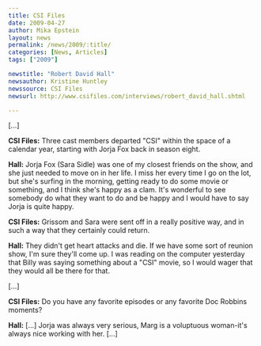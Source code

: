 ```yaml
---
title: CSI Files
date: 2009-04-27
author: Mika Epstein
layout: news
permalink: /news/2009/:title/
categories: [News, Articles]
tags: ["2009"]

newstitle: "Robert David Hall"
newsauthor: Kristine Huntley
newssource: CSI Files
newsurl: http://www.csifiles.com/interviews/robert_david_hall.shtml  

---
```


[...]

**CSI Files:** Three cast members departed "CSI" within the space of a calendar year, starting with Jorja Fox back in season eight.

**Hall:** Jorja Fox (Sara Sidle) was one of my closest friends on the show, and she just needed to move on in her life. I miss her every time I go on the lot, but she's surfing in the morning, getting ready to do some movie or something, and I think she's happy as a clam. It's wonderful to see somebody do what they want to do and be happy and I would have to say Jorja is quite happy.

**CSI Files:** Grissom and Sara were sent off in a really positive way, and in such a way that they certainly could return.

**Hall:** They didn't get heart attacks and die. If we have some sort of reunion show, I'm sure they'll come up. I was reading on the computer yesterday that Billy was saying something about a "CSI" movie, so I would wager that they would all be there for that. 

[...]

**CSI Files:** Do you have any favorite episodes or any favorite Doc Robbins moments? 

**Hall:** [...] Jorja was always very serious, Marg is a voluptuous woman-it's always nice working with her. [...]

